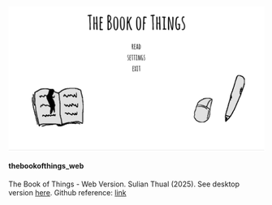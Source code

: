 ![alt text](screenshot.png?raw=true "Screenshot")

<h4>thebookofthings_web</h4>

The Book of Things - Web Version. Sulian Thual (2025). See desktop version [here](https://github.com/sulianthual/thebookofthings). Github reference: [link](https://github.com/sulianthual/thebookofthings_web)
